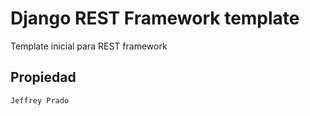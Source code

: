 # Django REST Framework template
Template inicial para REST framework

## Propiedad
```
Jeffrey Prado
```

